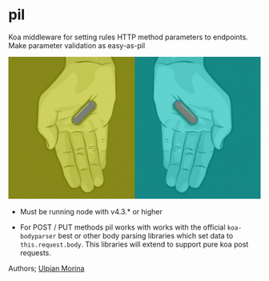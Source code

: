 # pil
Koa middleware for setting rules HTTP method parameters to endpoints.
Make parameter validation as easy-as-pil

<img src="media/redpillbluepill.png"><br>

- Must be running node with v4.3.* or higher

* For POST / PUT methods pil works with works with the official `koa-bodyparser` best or other body parsing libraries which set data to `this.request.body`. This libraries will extend to support pure koa post requests.

Authors;
[Ulpian Morina](https://github.com/ulpian)